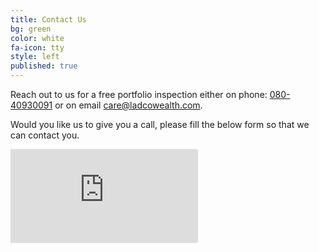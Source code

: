 ```yaml
---
title: Contact Us
bg: green
color: white
fa-icon: tty
style: left
published: true
---
```

Reach out to us for a free portfolio inspection either on phone: <a href="tel://+918026542121" alt="+918026542121"><i class="fa fa-phone-square text-white"></i>  080-40930091</a> or on email <a href="mailto:care@ladcocrest.com?Subject=Hi, I have an enquiry" target="_top">care@ladcowealth.com</a>. 

Would you like us to give you a call, please fill the below form so that we can contact you.

<div class="icontain">
<iframe src="https://docs.google.com/forms/d/1iEoDr_W9aEwmgE7iT4B8cMGo2oPgBGTBpuh4KeaUxSM/viewform?embedded=true" frameborder="0" marginheight="0" marginwidth="0"></iframe>
</div>
